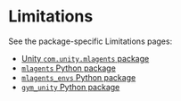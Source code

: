 # Limitations

See the package-specific Limitations pages:
* [Unity `com.unity.mlagents` package](../com.unity.ml-agents/Documentation~/index.md)
* [`mlagents` Python package](../ml-agents/Readme.md)
* [`mlagents_envs` Python package](../ml-agents-envs/Readme.md)
* [`gym_unity` Python package](../gym-unity/Readme.md)
